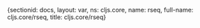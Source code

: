 {sectionid: docs, layout: var, ns: cljs.core, name: rseq, full-name: cljs.core/rseq,
  title: cljs.core/rseq}
